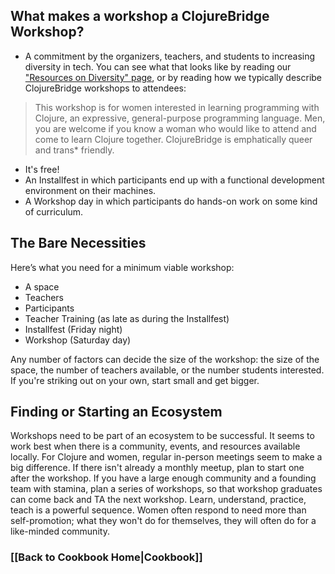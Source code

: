 ## What makes a workshop a ClojureBridge Workshop?
* A commitment by the organizers, teachers, and students to increasing diversity in tech. You can see what that looks like by reading our ["Resources on Diversity" page](https://github.com/ClojureBridge/organizing/wiki/Resources-on-Diversity), or by reading how we typically describe ClojureBridge workshops to attendees:
> This workshop is for women interested in learning programming with Clojure, an expressive, general-purpose programming language. Men, you are welcome if you know a woman who would like to attend and come to learn Clojure together. ClojureBridge is emphatically queer and trans* friendly.

* It's free!
* An Installfest in which participants end up with a functional development environment on their machines.
* A Workshop day in which participants do hands-on work on some kind of curriculum.

## The Bare Necessities 
Here’s what you need for a minimum viable workshop:
* A space
* Teachers
* Participants 
* Teacher Training (as late as during the Installfest)
* Installfest (Friday night)
* Workshop (Saturday day)

Any number of factors can decide the size of the workshop: the size of the space, the number of teachers available, or the number students interested. If you're striking out on your own, start small and get bigger. 

## Finding or Starting an Ecosystem
Workshops need to be part of an ecosystem to be successful. It seems to work best when there is a community, events, and resources available locally. For Clojure and women, regular in-person meetings seem to make a big difference. If there isn't already a monthly meetup, plan to start one after the workshop. If you have a large enough community and a founding team with stamina, plan a series of workshops, so that workshop graduates can come back and TA the next workshop. Learn, understand, practice, teach is a powerful sequence. Women often respond to need more than self-promotion; what they won't do for themselves, they will often do for a like-minded community.

### [[Back to Cookbook Home|Cookbook]]

